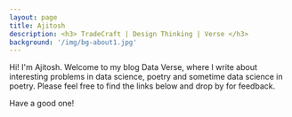 ```yaml
---
layout: page
title: Ajitosh
description: <h3> TradeCraft | Design Thinking | Verse </h3>
background: '/img/bg-about1.jpg'
---
```


Hi! I'm Ajitosh. Welcome to my blog Data Verse, where I write about interesting problems in data science, poetry and sometime data science in poetry. Please feel free to find the links below and drop by for feedback. 

Have a good one!